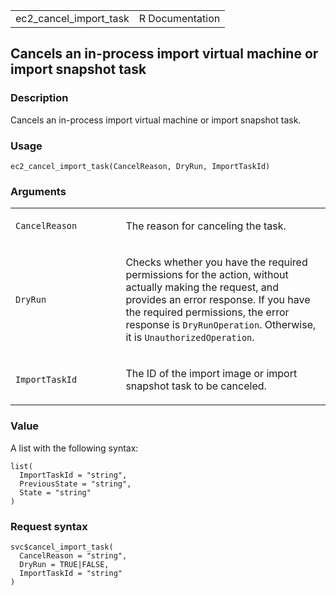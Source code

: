 <table style="width: 100%;">
<tbody>
<tr class="odd">
<td>ec2_cancel_import_task</td>
<td style="text-align: right;">R Documentation</td>
</tr>
</tbody>
</table>

## Cancels an in-process import virtual machine or import snapshot task

### Description

Cancels an in-process import virtual machine or import snapshot task.

### Usage

    ec2_cancel_import_task(CancelReason, DryRun, ImportTaskId)

### Arguments

<table>
<colgroup>
<col style="width: 35%" />
<col style="width: 65%" />
</colgroup>
<tbody>
<tr class="odd">
<td><code
id="ec2_cancel_import_task_:_CancelReason">CancelReason</code></td>
<td><p>The reason for canceling the task.</p></td>
</tr>
<tr class="even">
<td><code id="ec2_cancel_import_task_:_DryRun">DryRun</code></td>
<td><p>Checks whether you have the required permissions for the action,
without actually making the request, and provides an error response. If
you have the required permissions, the error response is
<code>DryRunOperation</code>. Otherwise, it is
<code>UnauthorizedOperation</code>.</p></td>
</tr>
<tr class="odd">
<td><code
id="ec2_cancel_import_task_:_ImportTaskId">ImportTaskId</code></td>
<td><p>The ID of the import image or import snapshot task to be
canceled.</p></td>
</tr>
</tbody>
</table>

### Value

A list with the following syntax:

    list(
      ImportTaskId = "string",
      PreviousState = "string",
      State = "string"
    )

### Request syntax

    svc$cancel_import_task(
      CancelReason = "string",
      DryRun = TRUE|FALSE,
      ImportTaskId = "string"
    )
